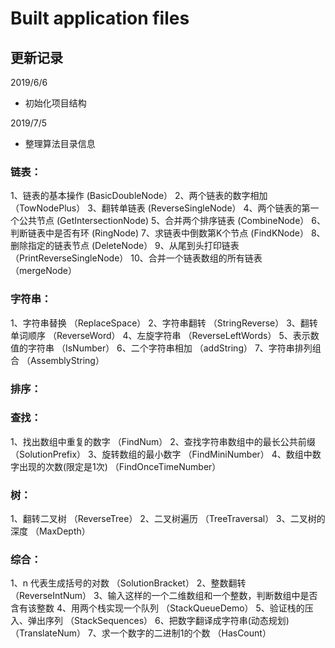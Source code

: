 # Built application files

## 更新记录

2019/6/6
* 初始化项目结构

2019/7/5
* 整理算法目录信息

### 链表：
1、链表的基本操作                                            (BasicDoubleNode）
2、两个链表的数字相加                                        （TowNodePlus）
3、翻转单链表                                                (ReverseSingleNode）
4、两个链表的第一个公共节点                                    (GetIntersectionNode)
5、合并两个排序链表                                           (CombineNode）
6、判断链表中是否有环                                         (RingNode)
7、求链表中倒数第K个节点                                      (FindKNode）
8、删除指定的链表节点                                         (DeleteNode）
9、从尾到头打印链表                                          （PrintReverseSingleNode）
10、合并一个链表数组的所有链表                                 （mergeNode）


### 字符串：
1、字符串替换                                               （ReplaceSpace）
2、字符串翻转                                               （StringReverse）
3、翻转单词顺序                                             （ReverseWord）
4、左旋字符串                                               （ReverseLeftWords）
5、表示数值的字符串                                          （IsNumber）
6、二个字符串相加                                            （addString）
7、字符串排列组合                                            （AssemblyString）

### 排序：

### 查找：
1、找出数组中重复的数字                                       （FindNum）
2、查找字符串数组中的最长公共前缀                               （SolutionPrefix）
3、旋转数组的最小数字                                         （FindMiniNumber）
4、数组中数字出现的次数(限定是1次)                              （FindOnceTimeNumber）

### 树：
1、翻转二叉树                                               （ReverseTree）
2、二叉树遍历                                               （TreeTraversal）
3、二叉树的深度                                             （MaxDepth）

### 综合：
1、n 代表生成括号的对数                                       （SolutionBracket）
2、整数翻转                                                  （ReverseIntNum）
3、输入这样的一个二维数组和一个整数，判断数组中是否含有该整数
4、用两个栈实现一个队列                                        （StackQueueDemo）
5、验证栈的压入、弹出序列                                      （StackSequences）
6、把数字翻译成字符串(动态规划)                                 （TranslateNum）
7、求一个数字的二进制1的个数                                    （HasCount）
